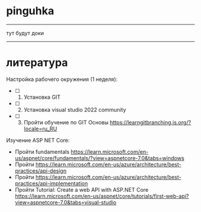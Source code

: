 # pinguhka
***
тут будут доки
***
# литература
Настройка рабочего окружения (1 неделя):
- [ ] 1) Установка GIT
- [ ] 2) Установка visual studio 2022 community
- [ ] 3) Пройти обучение по GIT Основы https://learngitbranching.js.org/?locale=ru_RU

Изучение ASP NET Core:
- Пройти fundamentals https://learn.microsoft.com/en-us/aspnet/core/fundamentals/?view=aspnetcore-7.0&tabs=windows
- Пройти https://learn.microsoft.com/en-us/azure/architecture/best-practices/api-design
- Пройти https://learn.microsoft.com/en-us/azure/architecture/best-practices/api-implementation
- Пройти Tutorial: Create a web API with ASP.NET Core https://learn.microsoft.com/en-us/aspnet/core/tutorials/first-web-api?view=aspnetcore-7.0&tabs=visual-studio